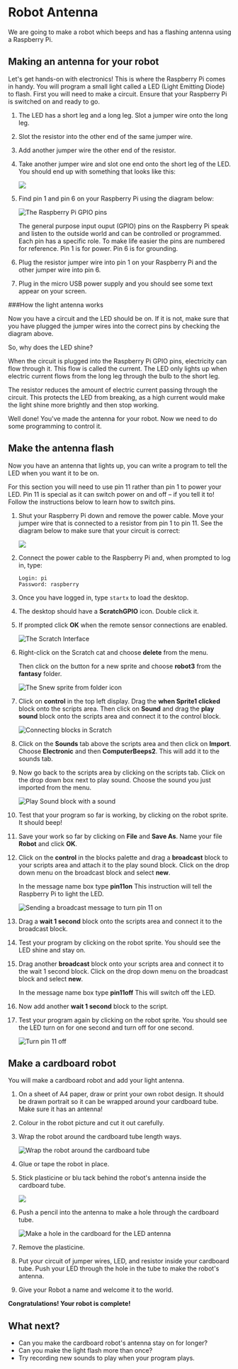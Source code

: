 # Robot Antenna

We are going to make a robot which beeps and has a flashing antenna using a Raspberry Pi.

## Making an antenna for your robot

Let's get hands-on with electronics!  This is where the Raspberry Pi comes in handy. You will program a small light called a LED (Light Emitting Diode) to flash. First you will need to make a circuit. Ensure that your Raspberry Pi is switched on and ready to go.

1.  The LED has a short leg and a long leg. Slot a jumper wire onto the long leg.

2.  Slot the resistor into the other end of the same jumper wire.

3.  Add another jumper wire the other end of the resistor.

4.  Take another jumper wire and slot one end onto the short leg of the LED. You should end up with something that looks like this:

    ![](images/led-wired.png)

5.  Find pin 1 and pin 6 on your Raspberry Pi using the diagram below:

    ![](images/gpio.png "The Raspberry Pi GPIO pins")

    The general purpose input ouput (GPIO) pins on the Raspberry Pi speak and listen to the outside world and can be          controlled or programmed.  Each pin has a specific role. To make life easier the pins are numbered for reference.         Pin 1 is for power. Pin 6 is for grounding.

6.  Plug the resistor jumper wire into pin 1 on your Raspberry Pi and the other jumper wire into pin 6.

7.  Plug in the micro USB power supply and you should see some text appear on your screen.

###How the light antenna works

Now you have a circuit and the LED should be on. If it is not, make sure that you have plugged the jumper wires into the correct pins by checking the diagram above. 

So, why does the LED shine?

When the circuit is plugged into the Raspberry Pi GPIO pins, electricity can flow through it. This flow is called the current. The LED only lights up when electric current flows from the long leg through the bulb to the short leg.

The resistor reduces the amount of electric current passing through the circuit. This protects the LED from breaking, as a high current would make the light shine more brightly and then stop working.

Well done! You've made the antenna for your robot. Now we need to do some programming to control it. 

## Make the antenna flash

Now you have an antenna that lights up, you can write a program to tell the LED when you want it to be on.

For this section you will need to use pin 11 rather than pin 1 to power your LED. Pin 11 is special as it can switch power on and off – if you tell it to! Follow the instructions below to learn how to switch pins.

1.  Shut your Raspberry Pi down and remove the power cable. Move your jumper wire that is connected to a resistor from pin 1 to pin 11. See the diagram below to make sure that your circuit is correct:

    ![](images/finished-circuit.png)

2.  Connect the power cable to the Raspberry Pi and, when prompted to log in, type:

    ```
    Login: pi
    Password: raspberry
    ```

3.  Once you have logged in, type `startx` to load the desktop.

4.  The desktop should have a **ScratchGPIO** icon. Double click it.

5.  If prompted click **OK** when the remote sensor connections are enabled.

    ![](images/Scratch-interface.png "The Scratch Interface")

6.  Right-click on the Scratch cat and choose **delete** from the menu.

    Then click on the button for a new sprite and choose **robot3** from the **fantasy** folder.

    ![](images/new_sprite.png "The Snew sprite from folder icon")

7.  Click on **control** in the top left display. Drag the **when Sprite1 clicked** block onto the scripts area. Then click on **Sound** and drag the **play sound** block onto the scripts area and connect it to the control block.

    ![](images/play_sound.png "Connecting blocks in Scratch")

8.  Click on the **Sounds** tab above the scripts area and then click on **Import**. Choose **Electronic** and then **ComputerBeeps2**. This will add it to the sounds tab.

9.  Now go back to the scripts area by clicking on the scripts tab. Click on the drop down box next to play sound. Choose the sound you just imported from the menu.

    ![](images/play_sound_beep.png "Play Sound block with a sound")

10. Test that your program so far is working, by clicking on the robot sprite. It should beep!

11. Save your work so far by clicking on **File** and **Save As**. Name your file **Robot** and click **OK**.

12. Click on the **control** in the blocks palette and drag a **broadcast** block to your scripts area and attach it to the play sound block. Click on the drop down menu on the broadcast block and select **new**.

    In the message name box type **pin11on** This instruction will tell the Raspberry Pi to light the LED.

    ![](images/pin11on.png "Sending a broadcast message to turn pin 11 on")

13. Drag a **wait 1 second** block onto the scripts area and connect it to the broadcast block.

14. Test your program by clicking on the robot sprite. You should see the LED shine and stay on.

15. Drag another **broadcast** block onto your scripts area and connect it to the wait 1 second block. Click on the drop down menu on the broadcast block and select **new**.

    In the message name box type **pin11off** This will switch off the LED.

16. Now add another **wait 1 second** block to the script.

17. Test your program again by clicking on the robot sprite. You should see the LED turn on for one second and turn off for one second.

    ![](images/pin11off.png "Turn pin 11 off")

## Make a cardboard robot

You will make a cardboard robot and add your light antenna.

1.  On a sheet of A4 paper, draw or print your own robot design. It should be drawn portrait so it can be wrapped around your cardboard tube. Make sure it has an antenna!

2.  Colour in the robot picture and cut it out carefully.

3.  Wrap the robot around the cardboard tube length ways.

    ![](images/cardboard.png "Wrap the robot around the cardboard tube")

4.  Glue or tape the robot in place.

5.  Stick plasticine or blu tack behind the robot's antenna inside the cardboard tube.

    ![](images/cardboard2.png)

6.  Push a pencil into the antenna to make a hole through the cardboard tube.

    ![](images/cardboard3.png "Make a hole in the cardboard for the LED antenna")

7.  Remove the plasticine.

8.  Put your circuit of jumper wires, LED, and resistor inside your cardboard tube. Push your LED through the hole in the tube to make the robot's antenna.

9.  Give your Robot a name and welcome it to the world.

**Congratulations! Your robot is complete!**

## What next?

-   Can you make the cardboard robot's antenna stay on for longer?
-   Can you make the light flash more than once?
-   Try recording new sounds to play when your program plays.
